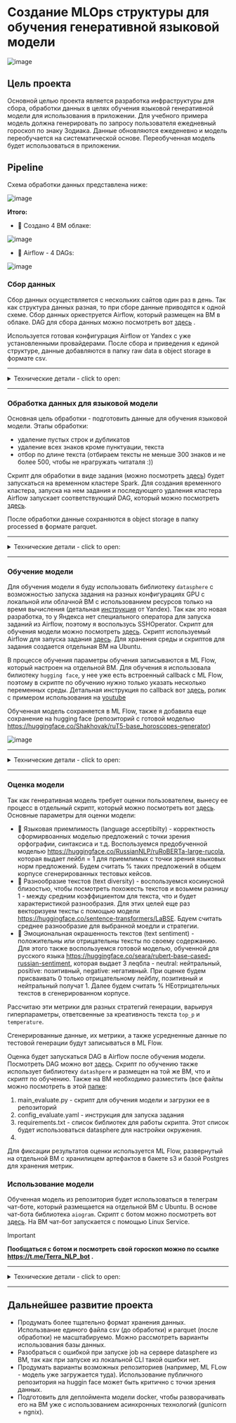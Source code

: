 # Создание MLOps структуры для обучения генеративной языковой модели

![image](https://github.com/shakhovak/MLOps_HW/assets/89096305/f11424c0-fa73-4e8e-9ca5-d6a8889fca1a)

## Цель проекта
Основной целью проекта является разработка инфраструктуры для сбора, обработки данных в целях обучения языковой генеративной модели для использования в приложении. Для учебного примера модель должна генерировать по запросу пользователя ежедневный гороскоп по знаку Зодиака. Данные обновляются ежеденевно и модель переобучается на систематической основе. Переобученная модель будет использоваться в приложении.

## Pipeline
Схема обработки данных представлена ниже:

![image](https://github.com/shakhovak/MLOps_HW/assets/89096305/afba4ee5-7302-4e80-8dad-d20c5667b8e7)

**Итого:**
- :triumph: Создано 4 ВМ облаке: 

![image](https://github.com/shakhovak/MLOps_HW/assets/89096305/bd506cd2-33da-47e9-8266-23317c7fc205)


- :triumph: Airflow - 4 DAGs:

![image](https://github.com/shakhovak/MLOps_HW/assets/89096305/77e1db6e-59fc-4c5b-b51f-47651d9bbd56)


### Сбор данных
Сбор данных осуществляется с нескольких сайтов один раз в день. Так как структура данных разная, то при сборе данные приводятся к одной схеме. Сбор данных оркеструется Airflow, который размещен на ВМ в облаке. DAG для сбора данных можно посмотреть вот [здесь](https://github.com/shakhovak/MLOps_HW/blob/master/Fin_project/DAGs/DAG_data_collect.py) .

Используется готовая конфигурация Airflow от Yandex с уже установленными провайдерами. После сбора и приведения к единой структуре, данные добавляются в папку raw data в object storage в формате csv. 

<hr>
<details>
  <summary>Технические детали - click to open:</summary>

В основе ВМ с установленной конфинурацией Apache Airflow 2.2.3. Основной используемый оператор ```PythonOperator```. Этот оператор уже есть в установленной конфигурации, поэтому дополнительных настроек не требуется.

Дполнительно нужно установить следующие библиотеки на ВМ:
```
  sudo python3 -m pip install pandas
  sudo python3 -m pip install BeautifulSoup4
  sudo python3 -m pip install lxml
  sudo python3 -m pip install s3fs
```
Для работы с бакетом s3 добавляем в переменные ключ и секрет от соответвующего бакета, где должны храниться собранные данные. Ключ и сектрет были сгенерированы в UI для сервисного аккаунта, который используется при создании ВМ с Airflow.

</details>
<hr>

### Обработка данных для языковой модели
Основная цель обработки - подготовить данные для обучения языковой модели. Этапы обработки:

- удаление пустых строк и дубликатов
- удаление всех знаков кроме пунктуации, текста
- отбор по длине текста (отбираем тексты не меньше 300 знаков и не более 500, чтобы не нрагружать читаталя :))

Скрипт для обработки в виде задания (можно посмотреть [здесь](https://github.com/shakhovak/MLOps_HW/blob/master/Fin_project/Scripts/data_process_pyspark.py)) будет запускаться на временном кластере Spark. Для создания временного кластера, запуска на нем задания и последующего удаления кластера Airflow запускает соответствующий DAG, который можно посмотреть [здесь](https://github.com/shakhovak/MLOps_HW/blob/master/Fin_project/DAGs/DAG_data_process.py). 

После обработки данные сохраняются в object storage в папку processed в формате parquet.

<hr>
<details>
  <summary>Технические детали - click to open:</summary>

В основе ВМ с установленной конфинурацией Apache Airflow 2.2.3. Скрипт для обработки данных находится в object storage в папке scripts. Для работы DAG требуется провайдер ```yandex```, который уже есть в предустановленной конфигурации, поэтому дополнительных настроек не требуется.

В переменные airflow нужно добавать:
- ключ и секрет к бакету, где храниться скрипт, данные
- публичный ssh-ключ для создания кластера pyspark
- авторизованный ssh ключ для сервисного аккаунта (при этом у аккаунта должны быть права на создания кластера ```mdb.dataproc.agent```, ```dataproc.agent```, ```dataproc.agent``` и на пользование облаком ```vpc.user```). Ключ создается в UI и сохраняется на ВМ, где развернут Airflow. Путь к ключу указывается в переменных Airflow.

В DAG используется операторы ```DataprocCreateClusterOperator```, ```DataprocCreatePysparkJobOperator```, ```DataprocDeleteClusterOperator```.

</details>
<hr>

### Обучение модели
Для обучения модели я буду использовать библиотеку ```datasphere``` с возможностью запуска задания на разных конфигурациях GPU с локальной или облачной ВМ с использованием ресурсов только на время вычисления (детальная [инструкция](https://cloud.yandex.ru/ru/docs/datasphere/operations/projects/work-with-jobs) от Yandex). Так как это новая разработка, то у Яндекса нет специального оператора для запуска заданий из Airflow, поэтому я воспользусь SSHOperator.
Скрипт для обучения модели можно посмотреть [здесь](https://github.com/shakhovak/MLOps_HW/blob/master/Fin_project/Scripts/datasphere_scripts/main_train.py). Скрипт используемый Airflow для запуска задания [здесь](https://github.com/shakhovak/MLOps_HW/blob/master/Fin_project/DAGs/DAG_model_train.py). Для хранения среды и скриптов для задания создается отдельная ВМ на Ubuntu.

В процессе обучения параметры обучения записываются в ML Flow, который настроен на отдельной ВМ. Для обучения я использовала билиотеку ```hugging face```, у нее уже есть встроенный callback с ML Flow, поэтому в скрипте по обучению нужно только указать несколько переменных среды. Детальная инструкция по callback вот [здесь](https://huggingface.co/docs/transformers/v4.38.2/en/main_classes/callback#transformers.integrations.MLflowCallback), ролик с примером использования на [youtube](https://www.youtube.com/watch?v=vmfaDZjeB4M&t=1s)

Обученная модель сохраняется в ML Flow, также я добавила еще сохранение на hugging face (репозиторий с готовой моделью https://huggingface.co/Shakhovak/ruT5-base_horoscopes-generator)

![image](https://github.com/shakhovak/MLOps_HW/assets/89096305/099b532a-ec43-449d-84a6-ad8610c7e8a9)


<hr>
<details>
  <summary>Технические детали - click to open:</summary>
  
В основе ВМ с установленной конфинурацией Ubuntu. После запуска нужно сделать апдейт и установить виртульаное окружение:
```
  sudo apt update
  python3 –version
  sudo apt-get install python3-pip
  sudo apt install python3.10-venv
  python3 -m venv <venv_name>
  source <venv_name>/bin/activate
```
Далее необхожима устновка yandex CLI + авторизация машины для доступа к проекту с конфигурациями. Детально про создание CLI можно посмотреть [здесь](https://cloud.yandex.ru/ru/docs/cli/operations/install-cli#linux_1), а [здесь](https://cloud.yandex.ru/ru/docs/cli/operations/install-cli#linux_1) иструкция для настройки доступа ВМ к вычислительным ресурсам.

После авторизации нужно установить библиотеку datasphere, а также библиотеки для обучения модели. Все библиотеки собраны в соответсвующем файле requirements.txt (файл можно посмотреть вот [здесь](https://github.com/shakhovak/MLOps_HW/blob/master/Fin_project/Scripts/datasphere_scripts/requirements.txt)). Отмечу, что у с datasphere по каким-то причинам не работает последняя версия Ml Flow, поэтому пришлось взять одну из предыдущих. Соответсвенно, пришлось взять и предыдущую версию трансформеров.
```
python3 -m pip install datasphere
pip install -r requirements.txt
```

Также на ВМ необходимо разместить (все файлы можно посмотреть в этой [папке](https://github.com/shakhovak/MLOps_HW/tree/master/Fin_project/Scripts/datasphere_scripts):
1. main_train.py - скрипт для обучения модели и загрузки ее в репозиторий
2. config_train.yaml - инструкция для запуска задания
3. requirements.txt - список библиотек для работы скрипта. Этот список будет использоваться datasphere для настройки окружения.

Для запуска задания с ВМ нужно добавить в Airflow SSH connection, где в качестве host указывается публичный ip ВМ, с которого будет запускаться задание.

![image](https://github.com/shakhovak/MLOps_HW/assets/89096305/67732f45-2452-471b-8975-bc2ab70be73e)

Так как я использовала уже развернутый на ВМ Airflow, то требовалось добавить список провайдеров. Для этого использовала команду ```pip install apache-airflow-providers-ssh``` для установки небходимых библиотек. После установки понадобилось перезагрузить базы данных командой ```airflow db reset```. Также потребовалось создать нового пользователя с правами admin.

</details>
<hr>

### Оценка модели
Так как генеративная модель требует оценки пользователем, вынесу ее процесс в отдельный скрипт, который можно посмотреть вот [здесь](https://github.com/shakhovak/MLOps_HW/blob/master/Fin_project/Scripts/datasphere_scripts/main_evaluate.py). Основные параметры для оценки модели:

- :triangular_flag_on_post: Языковая приемлимость (language acceptibilty) - корректность сформирвоанных моделью предложений с точки зрения орфографии, синтаксиса и т.д. Воспользуемся предобученной моделью https://huggingface.co/RussianNLP/ruRoBERTa-large-rucola, которая выдает лейбл = 1 для приемлимых с точки зрения языковых норм предложений. Будем считать % таких предложений в общем корпусе сгенерированных тестовых кейсов.
- :triangular_flag_on_post: Разнообразие текстов (text diversity) - воспользуемся косинусной близостью, чтобы посмотреть похожесть текстов и возьмем разницу 1 - между средним коэффициентом для текста, что и будет характеристикой разнообразия. Для этих целей еще раз векторизуем тексты с помощью модели https://huggingface.co/sentence-transformers/LaBSE. Бдуем считать среднее разнообразие для выбранной моедли и стратегии.
- :triangular_flag_on_post: Эмоциональная окрашенность текстов (text sentiment) - положительны или отрицательны тексты по своему содержанию. Для этого также воспользуемся готовой моделью, обученной для русского языка https://huggingface.co/seara/rubert-base-cased-russian-sentiment, которая выдает 3 леqбла - neutral: нейтральный, positive: позитивный, negative: негативный. При оценке будем присваивать 0 только отрицательному лейблу, позитивный и нейтральный получат 1. Далее будем считать % НЕотрицательных текстов в сгенерированном корпусе.

Рассчитаю эти метрики для разных стратегий генерации, варьируя гиперпараметры, ответсвенные за креативность текста ```top_p``` и ```temperature```.

Сгенерированные данные, их метрики, а также усредненные данные по тестовой генерации будут записываться в ML Flow.

Оценка будет запускаться DAG в Airflow после обучения модели. Посмотреть DAG можно вот [здесь](https://github.com/shakhovak/MLOps_HW/blob/master/Fin_project/DAGs/DAG_model_evaluate.py). Скрипт по обучению также использует библиотеку ```datashpere``` и размещен на той же ВМ, что и скрипт по обучению.
Также на ВМ необходимо разместить (все файлы можно посмотреть в этой [папке](https://github.com/shakhovak/MLOps_HW/tree/master/Fin_project/Scripts/datasphere_scripts):
1. main_evaluate.py - скрипт для обучения модели и загрузки ее в репозиторий
2. config_evaluate.yaml - инструкция для запуска задания
3. requirements.txt - список библиотек для работы скрипта. Этот список будет использоваться datasphere для настройки окружения.
4. 
Для фиксации результатов оценки используется ML Flow, развернутый на отдельной ВМ с хранилищем артефактов в бакете s3 и базой Postgres для хранения метрик.

### Использование модели
Обученная модель из репозитория будет использоваться в телеграм чат-боте, который размещается на отдельной ВМ с Ubuntu. В основе чат-бота библиотека ```aiogram```. Скрипт с ботом можно посмотреть вот [здесь](). На ВМ чат-бот запускается с помощью Linux Service.

> [!IMPORTANT]
> **Пообщаться с ботом и посмотреть свой гороскоп можно по ссылке https://t.me/Terra_NLP_bot .**

<hr>
<details>
  <summary>Технические детали - click to open:</summary>
После запуска ВМ необходимо создать и активировать виртуальное окружение и установить необходимые библиотеки (torch, transformers, aiogram):
  ```
    sudo apt update
    python3 –version
    sudo apt-get install python3-pip
    sudo apt install python3.10-venv
    python3 -m venv <venv_name>
    source <venv_name>/bin/activate
  ```
Файл с чат-ботом и config.json (с токеном) сохраняем также на ВМ. 

Дальше нужно создать файл с daemon-process, для запуска и поддержания работы чат-бота:
  ```python
    [Unit]
    Description=My TG bot
    After=network.target
    
    [Service]
    User=admin
    Environment="TOKEN=<tg=token>"
    ExecStart=/home/admin/venv/bin/python chat_bot.py
    WorkingDirectory=/home/admin
    Restart=always
    
    [Install]
    WantedBy=multi-user.target
  ```
Этот файл должен быть сохранен в директории с daemon-процессами ```/etc/systemd/system ```. Описание файла:
- user - пользователь, под которым создана ВМ
- environment - API-токен в телеграм
- ExecStart - путь к виртуальному окружению и к файлу с ботом
- WorkingDirectory - директория размещения бота


После сохранения файла нужно выполнить следующие команды:
- ```sudo systemctl daemon-reload``` - перезагурузить службу, чтобы она увидела новый файл
- ```sudo systemctl start chatbot.service``` - включаем службу
- ```sudo systemctl enable chatbot.service``` - добавляем службу в автозагрузку
- ```sudo systemctl status chatbot.service``` - проверяем статус работы службы
- ```sudo journalctl -u chatbot.service -b``` - смотрим логи, если есть проблемы

</details>
<hr>


## Дальнейшее развитие проекта

- Продумать более тщательно формат хранения данных. Использвание единого файла csv (до обработки) и parquet (после обработки) не масштабируемо. Можно рассмотреть варианты использования базы данных.
- Разобраться с ошибкой при запуске job на сервере datasphere из ВМ, так как при запуске из локальной CLI такой ошибки нет.
- Продумать варианты возможных репозиториев (например, ML FLow - модель уже загружается туда). Использование публичного репозитория на huggin face может быть критично с точки зрения данных.
- Подготовить для деплоймента модели docker, чтобы разворачивать его на ВМ уже с использованием асинхронных технологий (gunicorn + ngnix).

